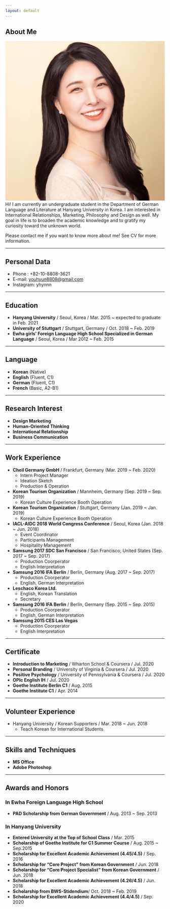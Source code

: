 ```yaml
---
layout: default
---
```


## About Me
<img class="profile-picture" src="profile_youhyun.jpeg">
Hi! I am currently an undergraduate student in the Department of German Language and Literature at Hanyang University in Korea. I am interested in International Relationships, Marketing, Philosophy and Design as well. My goal in life is to broaden the academic knowledge and to gratify my curiosity toward the unknown world.

Please contact me if you want to know more about me!  See CV for more information.

 <!-- This is a jekyll based resume template. You can find the full source code on [GitHub] --> 
 <!-- (https://github.com/bk2dcradle/researcher) -->

---
## Personal Data
- Phone : +82-10-8808-3621
- E-mail: youhyun8808@gmail.com
- Instagram: yhynnn

---
## Education
- **Hanyang University** / Seoul, Korea / Mar. 2015 ~ expected to graduate in Feb. 2021
- **University of Stuttgart** / Stuttgart, Germany / Oct. 2018 ~ Feb. 2019
- **Ewha girls’ Foreign Language High School Specialized in German Language** / Seoul, Korea / Mar 2012 ~ Feb. 2015

---
## Language
- **Korean** (Native)
- **English** (Fluent, C1)
- **German** (Fluent, C1)
- **French** (Basic, A2-B1) 

---
## Research Interest
- **Design Marketing**
- **Human-Oriented Thinking**
- **International Relationship**
- **Business Communication**

---
## Work Experience
- **Cheil Germany GmbH** / Frankfurt, Germany (Mar. 2019 ~ Feb. 2020)
    - Intern Project Manager
    - Ideation Sketch
    - Production & Operation
- **Korean Tourism Organization** / Mannheim, Germany (Sep. 2019 ~ Sep. 2019)
    - Korean Culture Experience Booth Operation
- **Korean Tourism Organization** / Stuttgart, Germany (Jan. 2019 ~ Jan. 2019) 
    - Korean Culture Experience Booth Operation 
- **IACL-AIDC 2018 World Congress Conference** / Seoul, Korea (Jan. 2018 ~ Jun. 2018) 
    - Event Coordinator
    - Participants Management
    - Hospitality Management
- **Samsung 2017 SDC San Francisco** / San Francisco, United States (Sep. 2017 ~ Sep. 2017)
    - Production Coorperator
    - English Interpretation
- **Samsung 2016 IFA Berlin** / Berlin, Germany (Aug. 2017 ~ Sep. 2017)
    - Production Coorperator
    - English, German Interpretation
- **Leschaco Korea Ltd.**
    - English, Korean Translation
    - Secretary
- **Samsung 2016 IFA Berlin** / Berlin, Germany (Sep. 2015 ~ Sep. 2015) 
    - Production Coorperator
    - English, German Interpretation
- **Samsung 2015 CES Las Vegas**
    - Production Coorperator
    - English Interpretation
    
---
## Certificate
- **Introduction to Marketing** / Wharton School & Coursera / Jul. 2020
- **Personal Branding** / University of Virginia & Coursera / Jul. 2020 
- **Positive Psychology** / University of Pennsylvania & Coursera / Jul. 2020 
- **OPIc English IH** / Jul. 2020
- **Goethe Institute Berlin C1** / Aug. 2015
- **Goethe Institute C1** / Apr. 2014

---
## Volunteer Experience
- Hanyang University / Korean Supporters / Mar. 2018 ~ Jun. 2018
    - Teach Korean for International Students

---
## Skills and Techniques
- **MS Office**
- **Adobe Photoshop**

---
## Awards and Honors

### In Ewha Foreign Language High School 
- **PAD Scholarship from German Government** / Aug. 2013 ~ Sep. 2013

### In Hanyang University
- **Entered University at the Top of School Class** / Mar. 2015
- **Scholarship of Goethe Institute for C1 Summer Course** / Aug. 2015 ~ Sep.2015
- **Scholarship for Excellent Academic Achievement (4.45/4.5)** / Sep. 2016
- **Scholarship for “Core Project" from Korean Government** / Jun. 2018
- **Scholarship for “Core Project Specialist" from Korean Government** / Jun. 2018
- **Scholarship for Excellent Academic Achievement (4.26/4.5)** / Jun. 2018
- **Scholarship from BWS-Stidendium**/ Oct. 2018 ~ Feb. 2019
- **Scholarship for Excellent Academic Achievement (4.4/4.5)** / Sep. 2020

 <!-- This is a [link](http://google.com). Something *italics* and something **bold**.-->
 <!-- Here is a horizontal rule --- -->
 <!-- Here is a blockquote> To a great mind, nothing is little -->
